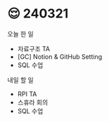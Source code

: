 # 😌 240321

오늘 한 일

* 자료구조 TA
* \[GC] Notion & GitHub Setting
* SQL 수업

내일 할 일

* RPI TA
* 스휴라 회의
* SQL 수업
